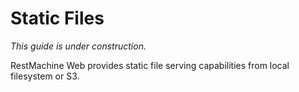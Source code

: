 # Static Files

*This guide is under construction.*

RestMachine Web provides static file serving capabilities from local filesystem or S3.
